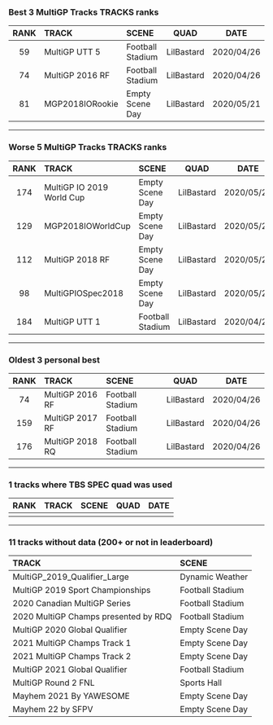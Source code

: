 ### Best 3 MultiGP Tracks TRACKS ranks
|RANK|TRACK|SCENE|QUAD|DATE|
|:---:|:---|:---|:---:|:---:|
|59|MultiGP UTT 5|Football Stadium|LilBastard|2020/04/26|
|74|MultiGP 2016 RF|Football Stadium|LilBastard|2020/04/26|
|81|MGP2018IORookie|Empty Scene Day|LilBastard|2020/05/21|
---
### Worse 5 MultiGP Tracks TRACKS ranks
|RANK|TRACK|SCENE|QUAD|DATE|
|:---:|:---|:---|:---:|:---:|
|174|MultiGP IO 2019 World Cup|Empty Scene Day|LilBastard|2020/05/22|
|129|MGP2018IOWorldCup|Empty Scene Day|LilBastard|2020/05/21|
|112|MultiGP 2018 RF|Empty Scene Day|LilBastard|2020/05/21|
|98|MultiGPIOSpec2018|Empty Scene Day|LilBastard|2020/05/22|
|184|MultiGP UTT 1|Football Stadium|LilBastard|2020/04/26|
---
### Oldest 3 personal best
|RANK|TRACK|SCENE|QUAD|DATE|
|:---:|:---|:---|:---:|:---:|
|74|MultiGP 2016 RF|Football Stadium|LilBastard|2020/04/26|
|159|MultiGP 2017 RF|Football Stadium|LilBastard|2020/04/26|
|176|MultiGP 2018 RQ|Football Stadium|LilBastard|2020/04/26|
---
### 1 tracks where TBS SPEC quad was used
|RANK|TRACK|SCENE|QUAD|DATE|
|:---:|:---|:---|:---:|:---:|
||||||
---
### 11 tracks without data (200+ or not in leaderboard)
|TRACK|SCENE|
|:---|:---|
|MultiGP_2019_Qualifier_Large|Dynamic Weather|
|MultiGP 2019 Sport Championships|Football Stadium|
|2020 Canadian MultiGP Series|Football Stadium|
|2020 MultiGP Champs presented by RDQ|Football Stadium|
|MultiGP 2020 Global Qualifier|Empty Scene Day|
|2021 MultiGP Champs Track 1|Empty Scene Day|
|2021 MultiGP Champs Track 2|Empty Scene Day|
|MultiGP 2021 Global Qualifier|Football Stadium|
|MultiGP Round 2 FNL|Sports Hall|
|Mayhem 2021 By YAWESOME|Empty Scene Day|
|Mayhem 22 by SFPV|Empty Scene Day|
